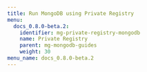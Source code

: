 ```yaml
---
title: Run MongoDB using Private Registry
menu:
  docs_0.8.0-beta.2:
    identifier: mg-private-registry-mongodb
    name: Private Registry
    parent: mg-mongodb-guides
    weight: 30
menu_name: docs_0.8.0-beta.2
---
```

